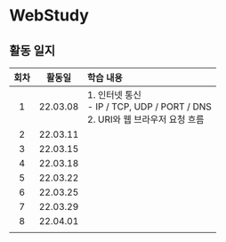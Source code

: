 # WebStudy
## 활동 일지
|회차|활동일|학습 내용|
|:-:|:------:|:------|
|1|22.03.08|1. 인터넷 통신<br> - IP / TCP, UDP / PORT / DNS<br> 2. URI와 웹 브라우저 요청 흐름|
|2|22.03.11||
|3|22.03.15||
|4|22.03.18||
|5|22.03.22||
|6|22.03.25||
|7|22.03.29||
|8|22.04.01||
||||


